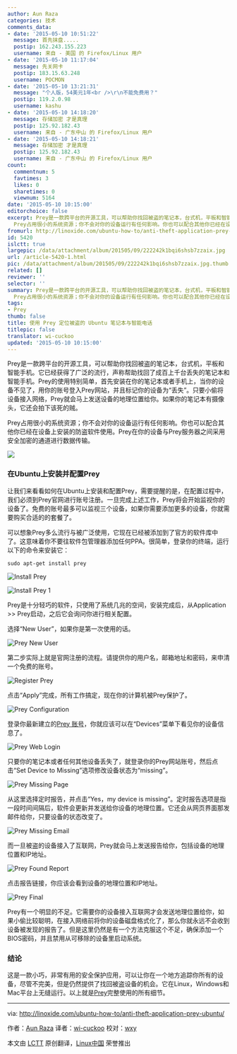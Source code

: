 ```yaml
---
author: Aun Raza
categories: 技术
comments_data:
- date: '2015-05-10 10:51:22'
  message: 首先抹盘.....
  postip: 162.243.155.223
  username: 来自 - 美国 的 Firefox/Linux 用户
- date: '2015-05-10 11:17:04'
  message: 先关网卡
  postip: 183.15.63.248
  username: POCMON
- date: '2015-05-10 13:21:31'
  message: "个人版，54美元1年<br />\r\n不能免费用？"
  postip: 119.2.0.98
  username: kashu
- date: '2015-05-10 14:18:20'
  message: 存储加密 才是真理
  postip: 125.92.182.43
  username: 来自 - 广东中山 的 Firefox/Linux 用户
- date: '2015-05-10 14:18:21'
  message: 存储加密 才是真理
  postip: 125.92.182.43
  username: 来自 - 广东中山 的 Firefox/Linux 用户
count:
  commentnum: 5
  favtimes: 3
  likes: 0
  sharetimes: 0
  viewnum: 5164
date: '2015-05-10 10:15:00'
editorchoice: false
excerpt: Prey是一款跨平台的开源工具，可以帮助你找回被盗的笔记本，台式机，平板和智能手机。它已经获得了广泛的流行，声称帮助找回了成百上千台丢失的笔记本和智能手机。Prey的使用特别简单，首先安装在你的笔记本或者手机上，当你的设备不见了，用你的账号登入Prey网站，并且标记你的设备为丢失。只要小偷将设备接入网络，Prey就会马上发送设备的地理位置给你。如果你的笔记本有摄像头，它还会拍下该死的贼。
  Prey占用很小的系统资源；你不会对你的设备运行有任何影响。你也可以配合其他你已经在设备上安装的防盗软件使用。Prey在你的设备与Pre
fromurl: http://linoxide.com/ubuntu-how-to/anti-theft-application-prey-ubuntu/
id: 5420
islctt: true
largepic: /data/attachment/album/201505/09/222242k1bqi6shsb7zzaix.jpg
url: /article-5420-1.html
pic: /data/attachment/album/201505/09/222242k1bqi6shsb7zzaix.jpg.thumb.jpg
related: []
reviewer: ''
selector: ''
summary: Prey是一款跨平台的开源工具，可以帮助你找回被盗的笔记本，台式机，平板和智能手机。它已经获得了广泛的流行，声称帮助找回了成百上千台丢失的笔记本和智能手机。Prey的使用特别简单，首先安装在你的笔记本或者手机上，当你的设备不见了，用你的账号登入Prey网站，并且标记你的设备为丢失。只要小偷将设备接入网络，Prey就会马上发送设备的地理位置给你。如果你的笔记本有摄像头，它还会拍下该死的贼。
  Prey占用很小的系统资源；你不会对你的设备运行有任何影响。你也可以配合其他你已经在设备上安装的防盗软件使用。Prey在你的设备与Pre
tags:
- Prey
thumb: false
title: 使用 Prey 定位被盗的 Ubuntu 笔记本与智能电话
titlepic: false
translator: wi-cuckoo
updated: '2015-05-10 10:15:00'
---
```


Prey是一款跨平台的开源工具，可以帮助你找回被盗的笔记本，台式机，平板和智能手机。它已经获得了广泛的流行，声称帮助找回了成百上千台丢失的笔记本和智能手机。Prey的使用特别简单，首先安装在你的笔记本或者手机上，当你的设备不见了，用你的账号登入Prey网站，并且标记你的设备为“丢失”。只要小偷将设备接入网络，Prey就会马上发送设备的地理位置给你。如果你的笔记本有摄像头，它还会拍下该死的贼。


Prey占用很小的系统资源；你不会对你的设备运行有任何影响。你也可以配合其他你已经在设备上安装的防盗软件使用。Prey在你的设备与Prey服务器之间采用安全加密的通道进行数据传输。


![](/data/attachment/album/201505/09/222242k1bqi6shsb7zzaix.jpg)


### 在Ubuntu上安装并配置Prey


让我们来看看如何在Ubuntu上安装和配置Prey，需要提醒的是，在配置过程中，我们必须到Prey官网进行账号注册。一旦完成上述工作，Prey将会开始监视你的设备了。免费的账号最多可以监视三个设备，如果你需要添加更多的设备，你就需要购买合适的的套餐了。


可以想象Prey多么流行与被广泛使用，它现在已经被添加到了官方的软件库中了。这意味着你不要往软件包管理器添加任何PPA。很简单，登录你的终端，运行以下的命令来安装它：



```
sudo apt-get install prey

```

![Install Prey](/data/attachment/album/201505/09/222304yng42gnykmn4mpx6.png)


![Install Prey 1](/data/attachment/album/201505/09/222305d1ds61sl444z51dz.png)


Prey是十分轻巧的软件，只使用了系统几兆的空间，安装完成后，从Application >> Prey启动，之后它会询问你进行相关配置。


选择“New User”，如果你是第一次使用的话。


![Prey New User](/data/attachment/album/201505/09/222306i83ackqrxaxbyzkw.png)


第二步实际上就是官网注册的流程。请提供你的用户名，邮箱地址和密码，来申清一个免费的账号。


![Register Prey](/data/attachment/album/201505/09/222306g2a0y0yy9qo7j89o.png)


点击“Apply”完成，所有工作搞定，现在你的计算机被Prey保护了。


![Prey Configuration](/data/attachment/album/201505/09/222307n1181mz1p5pfo3f3.png)


登录你最新建立的[Prey 账号](https://preyproject.com/)，你就应该可以在“Devices”菜单下看见你的设备信息了。


![Prey Web Login](/data/attachment/album/201505/09/222308y05kl9k1cl9k88i4.png)


只要你的笔记本或者任何其他设备丢失了，就登录你的Prey网站账号，然后点击“Set Device to Missing”选项修改设备状态为“missing”。


![Prey Missing Page](/data/attachment/album/201505/09/222309s591i615a9m66d9h.png)


从这里选择定时报告，并点击“Yes，my device is missing”。定时报告选项是指一段时间间隔后，软件会更新并发送给你设备的地理位置。它还会从网页界面那发邮件给你，只要设备的状态改变了。


![Prey Missing Email](/data/attachment/album/201505/09/222309nt7qx4c81q5yb8v6.png)


而一旦被盗的设备接入了互联网，Prey就会马上发送报告给你，包括设备的地理位置和IP地址。


![Prey Found Report](/data/attachment/album/201505/09/222310naohrz3oxhra3r7u.png)


点击报告链接，你应该会看到设备的地理位置和IP地址。


![Prey Final](/data/attachment/album/201505/09/222311lhh3zhyc3jhqulhp.png)


Prey有一个明显的不足。它需要你的设备接入互联网才会发送地理位置给你，如果小偷比较聪明，在接入网络前将你的设备磁盘格式化了，那么你就永远不会收到设备被发现的报告了。但是这里仍然是有一个方法克服这个不足，确保添加一个BIOS密码，并且禁用从可移除的设备里启动系统。


### 结论


这是一款小巧，非常有用的安全保护应用，可以让你在一个地方追踪你所有的设备，尽管不完美，但是仍然提供了找回被盗设备的机会。它在Linux，Windows和Mac平台上无缝运行。以上就是[Prey](https://preyproject.com/plans)完整使用的所有细节。




---


via: <http://linoxide.com/ubuntu-how-to/anti-theft-application-prey-ubuntu/>


作者：[Aun Raza](http://linoxide.com/author/arunrz/) 译者：[wi-cuckoo](https://github.com/wi-cuckoo) 校对：[wxy](https://github.com/wxy)


本文由 [LCTT](https://github.com/LCTT/TranslateProject) 原创翻译，[Linux中国](http://linux.cn/) 荣誉推出